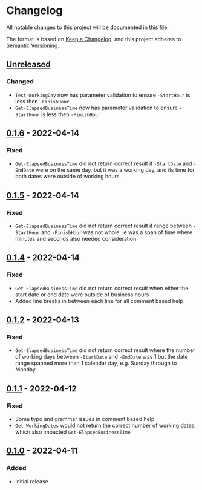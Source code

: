 # Changelog
All notable changes to this project will be documented in this file.

The format is based on [Keep a Changelog](https://keepachangelog.com/en/1.0.0/),
and this project adheres to [Semantic Versioning](https://semver.org/spec/v2.0.0.html).

## [Unreleased]
### Changed
- `Test-WorkingDay` now has parameter validation to ensure `-StartHour` is less then `-FinishHour`
- `Get-ElapsedBusinessTime` now has parameter validation to ensure `-StartHour` is less then `-FinishHour`

## [0.1.6] - 2022-04-14
### Fixed
- `Get-ElapsedBusinessTime` did not return correct result if `-StartDate` and `-EndDate` were on the same day, but it was a working day, and its time for both dates were outside of working hours

## [0.1.5] - 2022-04-14
### Fixed
- `Get-ElapsedBusinessTime` did not return correct result if range between `-StartHour` and `-FinishHour` was not whole, ie was a span of time where minutes and seconds also needed consideration

## [0.1.4] - 2022-04-14
### Fixed
- `Get-ElapsedBusinessTime` did not return correct result when either the start date or end date were outside of business hours
- Added line breaks in between each line for all comment based help

## [0.1.2] - 2022-04-13
### Fixed
- `Get-ElapsedBusinessTime` did not return correct result where the number of working days between `-StartDate` and `-EndDate` was 1 but the date range spanned more than 1 calendar day, e.g. Sunday through to Monday.

## [0.1.1] - 2022-04-12
### Fixed
- Some typo and grammar issues in comment based help
- `Get-WorkingDates` would not return the correct number of working dates, which also impacted `Get-ElapsedBusinessTime`

## [0.1.0] - 2022-04-11
### Added
- Initial release

[Unreleased]: https://github.com/codaamok/PSBusinessTime/compare/0.1.6..HEAD
[0.1.6]: https://github.com/codaamok/PSBusinessTime/compare/0.1.5..0.1.6
[0.1.5]: https://github.com/codaamok/PSBusinessTime/compare/0.1.4..0.1.5
[0.1.4]: https://github.com/codaamok/PSBusinessTime/compare/0.1.2..0.1.4
[0.1.2]: https://github.com/codaamok/PSBusinessTime/compare/0.1.1..0.1.2
[0.1.1]: https://github.com/codaamok/PSBusinessTime/compare/0.1.0..0.1.1
[0.1.0]: https://github.com/codaamok/PSBusinessTime/tree/0.1.0